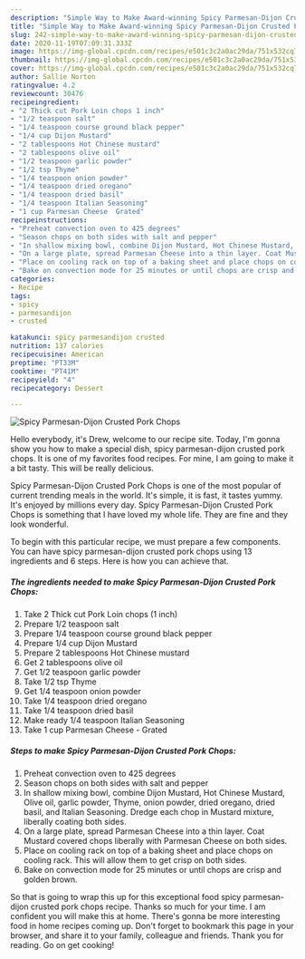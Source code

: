 ```yaml
---
description: "Simple Way to Make Award-winning Spicy Parmesan-Dijon Crusted Pork Chops"
title: "Simple Way to Make Award-winning Spicy Parmesan-Dijon Crusted Pork Chops"
slug: 242-simple-way-to-make-award-winning-spicy-parmesan-dijon-crusted-pork-chops
date: 2020-11-19T07:09:31.333Z
image: https://img-global.cpcdn.com/recipes/e501c3c2a0ac29da/751x532cq70/spicy-parmesan-dijon-crusted-pork-chops-recipe-main-photo.jpg
thumbnail: https://img-global.cpcdn.com/recipes/e501c3c2a0ac29da/751x532cq70/spicy-parmesan-dijon-crusted-pork-chops-recipe-main-photo.jpg
cover: https://img-global.cpcdn.com/recipes/e501c3c2a0ac29da/751x532cq70/spicy-parmesan-dijon-crusted-pork-chops-recipe-main-photo.jpg
author: Sallie Norton
ratingvalue: 4.2
reviewcount: 30476
recipeingredient:
- "2 Thick cut Pork Loin chops 1 inch"
- "1/2 teaspoon salt"
- "1/4 teaspoon course ground black pepper"
- "1/4 cup Dijon Mustard"
- "2 tablespoons Hot Chinese mustard"
- "2 tablespoons olive oil"
- "1/2 teaspoon garlic powder"
- "1/2 tsp Thyme"
- "1/4 teaspoon onion powder"
- "1/4 teaspoon dried oregano"
- "1/4 teaspoon dried basil"
- "1/4 teaspoon Italian Seasoning"
- "1 cup Parmesan Cheese  Grated"
recipeinstructions:
- "Preheat convection oven to 425 degrees"
- "Season chops on both sides with salt and pepper"
- "In shallow mixing bowl, combine Dijon Mustard, Hot Chinese Mustard, Olive oil, garlic powder, Thyme, onion powder, dried oregano, dried basil, and Italian Seasoning. Dredge each chop in Mustard mixture, liberally coating both sides."
- "On a large plate, spread Parmesan Cheese into a thin layer. Coat Mustard covered chops liberally with Parmesan Cheese on both sides."
- "Place on cooling rack on top of a baking sheet and place chops on cooling rack. This will allow them to get crisp on both sides."
- "Bake on convection mode for 25 minutes or until chops are crisp and golden brown."
categories:
- Recipe
tags:
- spicy
- parmesandijon
- crusted

katakunci: spicy parmesandijon crusted 
nutrition: 137 calories
recipecuisine: American
preptime: "PT33M"
cooktime: "PT41M"
recipeyield: "4"
recipecategory: Dessert

---
```



![Spicy Parmesan-Dijon Crusted Pork Chops](https://img-global.cpcdn.com/recipes/e501c3c2a0ac29da/751x532cq70/spicy-parmesan-dijon-crusted-pork-chops-recipe-main-photo.jpg)

Hello everybody, it's Drew, welcome to our recipe site. Today, I'm gonna show you how to make a special dish, spicy parmesan-dijon crusted pork chops. It is one of my favorites food recipes. For mine, I am going to make it a bit tasty. This will be really delicious.

Spicy Parmesan-Dijon Crusted Pork Chops is one of the most popular of current trending meals in the world. It's simple, it is fast, it tastes yummy. It's enjoyed by millions every day. Spicy Parmesan-Dijon Crusted Pork Chops is something that I have loved my whole life. They are fine and they look wonderful.




To begin with this particular recipe, we must prepare a few components. You can have spicy parmesan-dijon crusted pork chops using 13 ingredients and 6 steps. Here is how you can achieve that.

<!--inarticleads1-->

##### The ingredients needed to make Spicy Parmesan-Dijon Crusted Pork Chops:

1. Take 2 Thick cut Pork Loin chops (1 inch)
1. Prepare 1/2 teaspoon salt
1. Prepare 1/4 teaspoon course ground black pepper
1. Prepare 1/4 cup Dijon Mustard
1. Prepare 2 tablespoons Hot Chinese mustard
1. Get 2 tablespoons olive oil
1. Get 1/2 teaspoon garlic powder
1. Take 1/2 tsp Thyme
1. Get 1/4 teaspoon onion powder
1. Take 1/4 teaspoon dried oregano
1. Take 1/4 teaspoon dried basil
1. Make ready 1/4 teaspoon Italian Seasoning
1. Take 1 cup Parmesan Cheese - Grated




<!--inarticleads2-->

##### Steps to make Spicy Parmesan-Dijon Crusted Pork Chops:

1. Preheat convection oven to 425 degrees
1. Season chops on both sides with salt and pepper
1. In shallow mixing bowl, combine Dijon Mustard, Hot Chinese Mustard, Olive oil, garlic powder, Thyme, onion powder, dried oregano, dried basil, and Italian Seasoning. Dredge each chop in Mustard mixture, liberally coating both sides.
1. On a large plate, spread Parmesan Cheese into a thin layer. Coat Mustard covered chops liberally with Parmesan Cheese on both sides.
1. Place on cooling rack on top of a baking sheet and place chops on cooling rack. This will allow them to get crisp on both sides.
1. Bake on convection mode for 25 minutes or until chops are crisp and golden brown.




So that is going to wrap this up for this exceptional food spicy parmesan-dijon crusted pork chops recipe. Thanks so much for your time. I am confident you will make this at home. There's gonna be more interesting food in home recipes coming up. Don't forget to bookmark this page in your browser, and share it to your family, colleague and friends. Thank you for reading. Go on get cooking!
